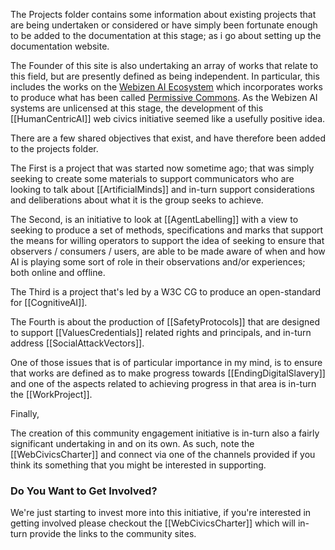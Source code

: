 The Projects folder contains some information about existing projects that are being undertaken or considered or have simply been fortunate enough to be added to the documentation at this stage; as i go about setting up the documentation website.

The Founder of this site is also undertaking an array of works that relate to this field, but are presently defined as being independent.  In particular, this includes the works on the [Webizen AI Ecosystem](https://devdocs.webizen.org/) which incorporates works to produce what has been called [Permissive Commons](https://devdocs.webizen.org/PermissiveCommons/).  As the Webizen AI systems are unlicensed at this stage, the development of this [[HumanCentricAI]] web civics initiative seemed like a usefully positive idea.

There are a few shared objectives that exist, and have therefore been added to the projects folder.  

The First is a project that was started now sometime ago; that was simply seeking to create some materials to support communicators who are looking to talk about [[ArtificialMinds]] and in-turn support considerations and deliberations about what it is the group seeks to achieve.

The Second, is an initiative to look at [[AgentLabelling]] with a view to seeking to produce a set of methods, specifications and marks that support the means for willing operators to support the idea of seeking to ensure that observers / consumers / users, are able to be made aware of when and how AI is playing some sort of role in their observations and/or experiences; both online and offline. 

The Third is a project that's led by a W3C CG to produce an open-standard for [[CognitiveAI]]. 

The Fourth is about the production of [[SafetyProtocols]] that are designed to support [[ValuesCredentials]] related rights and principals, and in-turn address [[SocialAttackVectors]].

One of those issues that is of particular importance in my mind, is to ensure that works are defined as to make progress towards [[EndingDigitalSlavery]] and one of the aspects related to achieving progress in that area is in-turn the [[WorkProject]].

Finally, 

The creation of this community engagement initiative is in-turn also a fairly significant undertaking in and on its own.  As such, note the [[WebCivicsCharter]] and connect via one of the channels provided if you think its something that you might be interested in supporting.

### Do You Want to Get Involved?

We're just starting to invest more into this initiative, if you're interested in getting involved please checkout the [[WebCivicsCharter]] which will in-turn provide the links to the community sites.
